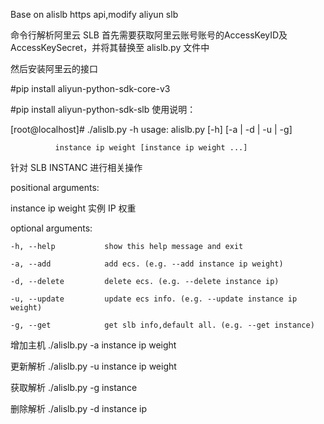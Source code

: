 
Base on alislb https api,modify aliyun slb

命令行解析阿里云 SLB
首先需要获取阿里云账号账号的AccessKeyID及AccessKeySecret，并将其替换至 alislb.py 文件中

然后安装阿里云的接口

#pip install aliyun-python-sdk-core-v3

#pip install aliyun-python-sdk-slb
使用说明：

[root@localhost]# ./alislb.py -h
usage: alislb.py [-h] [-a | -d | -u | -g]

              instance ip weight [instance ip weight ...]

针对 SLB INSTANC 进行相关操作

positional arguments:

   instance ip weight  实例 IP 权重

optional arguments:

    -h, --help           show this help message and exit
  
    -a, --add            add ecs. (e.g. --add instance ip weight)
  
    -d, --delete         delete ecs. (e.g. --delete instance ip)
  
    -u, --update         update ecs info. (e.g. --update instance ip weight)
  
    -g, --get            get slb info,default all. (e.g. --get instance)


增加主机 ./alislb.py -a instance ip  weight

更新解析 ./alislb.py -u instance ip  weight

获取解析 ./alislb.py -g instance

删除解析 ./alislb.py -d instance ip

